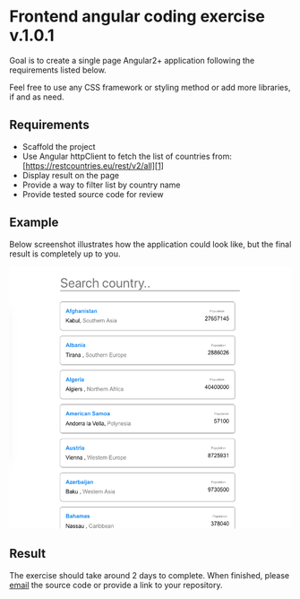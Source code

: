 # Frontend angular coding exercise v.1.0.1

Goal is to create a single page Angular2+ application following the requirements listed below.

Feel free to use any CSS framework or styling method or add more libraries, if and as need.

## Requirements

- Scaffold the project
- Use Angular httpClient to fetch the list of countries from: [https://restcountries.eu/rest/v2/all][1]
- Display result on the page
- Provide a way to filter list by country name
- Provide tested source code for review

## Example

Below screenshot illustrates how the application could look like, but the final result is completely up to you.

![UI Example](./media/angular-01-01.png)

## Result

The exercise should take around 2 days to complete. When finished, please [email][2] the source code or provide a link to your repository.

[1]: https://restcountries.eu/rest/v2/all
[2]: mailto:AllianzTechnology.TH-Career@allianz.com